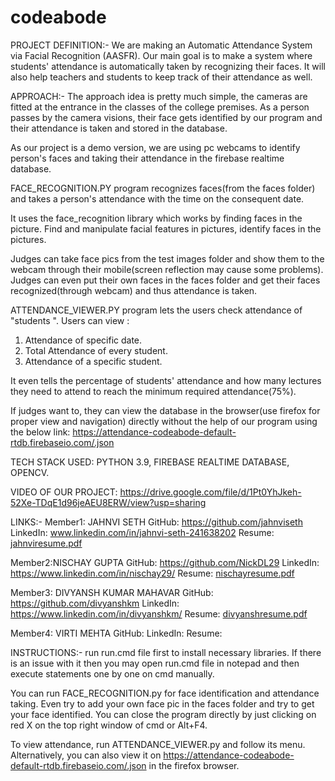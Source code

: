 # codeabode
PROJECT DEFINITION:-
We are making an Automatic Attendance System via Facial Recognition (AASFR). Our main goal is to make a system where students' attendance is automatically taken by recognizing their faces. It will also help teachers and students to keep track of their attendance as well.

APPROACH:-
The approach idea is pretty much simple, the cameras are fitted at the entrance in the classes of the college premises. As a person passes by the camera visions, their face gets identified by our program and their attendance is taken and stored in the database.

As our project is a demo version, we are using pc webcams to identify person's faces and taking their attendance in the firebase realtime database.

FACE_RECOGNITION.PY program recognizes faces(from the faces folder) and takes a person's attendance with the time on the consequent date.

It uses the face_recognition library which works by finding faces in the picture. Find and manipulate facial features in pictures, identify faces in the pictures.

Judges can take face pics from the test images folder and show them to the webcam through their mobile(screen reflection may cause some problems).
Judges can even put their own faces in the faces folder and get their faces recognized(through webcam) and thus attendance is taken.

ATTENDANCE_VIEWER.PY program lets the users check attendance of "students ".
Users can view :
1) Attendance of specific date.
2) Total Attendance of every student.
3) Attendance of a specific student.

It even tells the percentage of students' attendance and how many lectures they need to attend to reach the minimum required attendance(75%).

If judges want to, they can view the database in the browser(use firefox for proper view and navigation) directly without the help of our program using the below link:
https://attendance-codeabode-default-rtdb.firebaseio.com/.json

TECH STACK USED:
PYTHON 3.9, FIREBASE REALTIME DATABASE, OPENCV.

VIDEO OF OUR PROJECT:
https://drive.google.com/file/d/1Pt0YhJkeh-52Xe-TDqE1d96jeAEU8ERW/view?usp=sharing

LINKS:-
Member1: JAHNVI SETH
GitHub: https://github.com/jahnviseth
LinkedIn: www.linkedin.com/in/jahnvi-seth-241638202
Resume: [jahnviresume.pdf](https://github.com/jahnviseth/codeabode/files/6135566/jahnviresume.pdf)

Member2:NISCHAY GUPTA
GitHub: https://github.com/NickDL29
LinkedIn: https://www.linkedin.com/in/nischay29/
Resume: [nischayresume.pdf](https://github.com/jahnviseth/codeabode/files/6135503/nischayresume.pdf)

Member3: DIVYANSH KUMAR MAHAVAR
GitHub: https://github.com/divyanshkm
LinkedIn: https://www.linkedin.com/in/divyanshkm/
Resume: [divyanshresume.pdf](https://github.com/jahnviseth/codeabode/files/6135493/divyanshresume.pdf)

Member4: VIRTI MEHTA
GitHub:
LinkedIn:
Resume:

INSTRUCTIONS:-
run run.cmd file first to install necessary libraries. If there is an issue with it then you may open run.cmd file in notepad and then execute statements one by one on cmd manually.

You can run FACE_RECOGNITION.py for face identification and attendance taking. Even try to add your own face pic in the faces folder and try to get your face identified. You can close the program directly by just clicking on red X on the top right window of cmd or Alt+F4.

To view attendance, run ATTENDANCE_VIEWER.py and follow its menu.
Alternatively, you can also view it on https://attendance-codeabode-default-rtdb.firebaseio.com/.json in the firefox browser.
